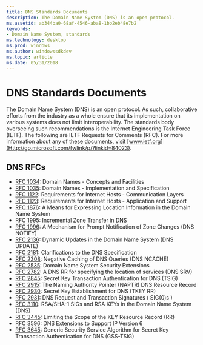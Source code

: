 ```yaml
---
title: DNS Standards Documents
description: The Domain Name System (DNS) is an open protocol.
ms.assetid: ab344ba0-68af-4546-aba8-1bb2eb48e7b2
keywords:
- Domain Name System, standards
ms.technology: desktop
ms.prod: windows
ms.author: windowssdkdev
ms.topic: article
ms.date: 05/31/2018
---
```


# DNS Standards Documents

The Domain Name System (DNS) is an open protocol. As such, collaborative efforts from the industry as a whole ensure that its implementation on various systems does not limit interoperability. The standards body overseeing such recommendations is the Internet Engineering Task Force (IETF). The following are IETF Requests for Comments (RFC). For more information about any of these documents, visit [www.ietf.org](Http://go.microsoft.com/fwlink/p/?linkid=84023).

## DNS RFCs

-   [RFC 1034](http://go.microsoft.com/fwlink/p/?linkid=90263): Domain Names - Concepts and Facilities
-   [RFC 1035](http://go.microsoft.com/fwlink/p/?linkid=90264): Domain Names - Implementation and Specification
-   [RFC 1122](http://go.microsoft.com/fwlink/p/?linkid=84405): Requirements for Internet Hosts - Communication Layers
-   [RFC 1123](http://go.microsoft.com/fwlink/p/?linkid=90268): Requirements for Internet Hosts - Application and Support
-   [RFC 1876](http://go.microsoft.com/fwlink/p/?linkid=106954): A Means for Expressing Location Information in the Domain Name System
-   [RFC 1995](http://go.microsoft.com/fwlink/p/?linkid=106956): Incremental Zone Transfer in DNS
-   [RFC 1996](http://go.microsoft.com/fwlink/p/?linkid=106957): A Mechanism for Prompt Notification of Zone Changes (DNS NOTIFY)
-   [RFC 2136](http://go.microsoft.com/fwlink/p/?linkid=107017): Dynamic Updates in the Domain Name System (DNS UPDATE)
-   [RFC 2181](http://go.microsoft.com/fwlink/p/?linkid=114257): Clarifications to the DNS Specification
-   [RFC 2308](http://go.microsoft.com/fwlink/p/?linkid=128129): Negative Caching of DNS Queries (DNS NCACHE)
-   [RFC 2535](http://go.microsoft.com/fwlink/p/?linkid=124775): Domain Name System Security Extensions
-   [RFC 2782](http://go.microsoft.com/fwlink/p/?linkid=90381): A DNS RR for specifying the location of services (DNS SRV)
-   [RFC 2845](http://go.microsoft.com/fwlink/p/?linkid=90388): Secret Key Transaction Authentication for DNS (TSIG)
-   [RFC 2915](http://go.microsoft.com/fwlink/p/?linkid=107024): The Naming Authority Pointer (NAPTR) DNS Resource Record
-   [RFC 2930](http://go.microsoft.com/fwlink/p/?linkid=90397): Secret Key Establishment for DNS (TKEY RR)
-   [RFC 2931](http://go.microsoft.com/fwlink/p/?linkid=107025): DNS Request and Transaction Signatures ( SIG(0)s )
-   [RFC 3110](http://go.microsoft.com/fwlink/p/?linkid=90406): RSA/SHA-1 SIGs and RSA KEYs in the Domain Name System (DNS)
-   [RFC 3445](http://go.microsoft.com/fwlink/p/?linkid=124772): Limiting the Scope of the KEY Resource Record (RR)
-   [RFC 3596](http://go.microsoft.com/fwlink/p/?linkid=107027): DNS Extensions to Support IP Version 6
-   [RFC 3645](http://go.microsoft.com/fwlink/p/?linkid=90440): Generic Security Service Algorithm for Secret Key Transaction Authentication for DNS (GSS-TSIG)

 

 




